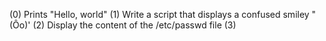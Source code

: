 (0) Prints "Hello, world"
(1) Write a script that displays a confused smiley "(Ôo)'
(2) Display the content of the /etc/passwd file
(3) 
